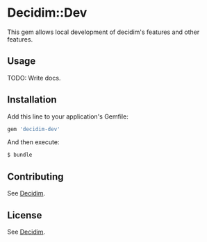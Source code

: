 # Decidim::Dev

This gem allows local development of decidim's features and other features.

## Usage
TODO: Write docs.

## Installation
Add this line to your application's Gemfile:

```ruby
gem 'decidim-dev'
```

And then execute:
```bash
$ bundle
```

## Contributing
See [Decidim](https://github.com/decidim/decidim).

## License
See [Decidim](https://github.com/decidim/decidim).
